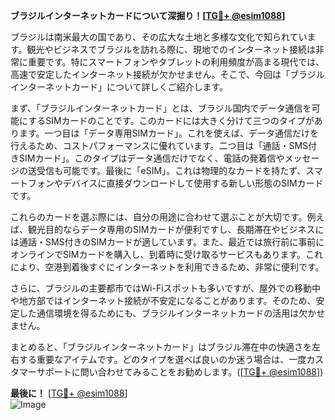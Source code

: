 **ブラジルインターネットカードについて深掘り！[[TG💪+ @esim1088](https://t.me/s/esim1088)]**

ブラジルは南米最大の国であり、その広大な土地と多様な文化で知られています。観光やビジネスでブラジルを訪れる際に、現地でのインターネット接続は非常に重要です。特にスマートフォンやタブレットの利用頻度が高まる現代では、高速で安定したインターネット接続が欠かせません。そこで、今回は「ブラジルインターネットカード」について詳しくご紹介します。

まず、「ブラジルインターネットカード」とは、ブラジル国内でデータ通信を可能にするSIMカードのことです。このカードには大きく分けて三つのタイプがあります。一つ目は「データ専用SIMカード」。これを使えば、データ通信だけを行えるため、コストパフォーマンスに優れています。二つ目は「通話・SMS付きSIMカード」。このタイプはデータ通信だけでなく、電話の発着信やメッセージの送受信も可能です。最後に「eSIM」。これは物理的なカードを持たず、スマートフォンやデバイスに直接ダウンロードして使用する新しい形態のSIMカードです。

これらのカードを選ぶ際には、自分の用途に合わせて選ぶことが大切です。例えば、観光目的ならデータ専用のSIMカードが便利ですし、長期滞在やビジネスには通話・SMS付きのSIMカードが適しています。また、最近では旅行前に事前にオンラインでSIMカードを購入し、到着時に受け取るサービスもあります。これにより、空港到着後すぐにインターネットを利用できるため、非常に便利です。

さらに、ブラジルの主要都市ではWi-Fiスポットも多いですが、屋外での移動中や地方部ではインターネット接続が不安定になることがあります。そのため、安定した通信環境を得るためにも、ブラジルインターネットカードの活用は欠かせません。

まとめると、「ブラジルインターネットカード」はブラジル滞在中の快適さを左右する重要なアイテムです。どのタイプを選べば良いのか迷う場合は、一度カスタマーサポートに問い合わせてみることをお勧めします。([[TG💪+ @esim1088](https://t.me/s/esim1088)])

**最後に！**
[[TG💪+ @esim1088](https://t.me/s/esim1088)]  
![Image](https://i.postimg.cc/Y0z9fWf4/image.png)
